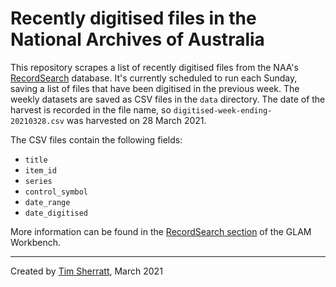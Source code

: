 # Recently digitised files in the National Archives of Australia

This repository scrapes a list of recently digitised files from the NAA's [RecordSearch](https://recordsearch.naa.gov.au/) database. It's currently scheduled to run each Sunday, saving a list of files that have been digitised in the previous week. The weekly datasets are saved as CSV files in the `data` directory. The date of the harvest is recorded in the file name, so `digitised-week-ending-20210328.csv` was harvested on 28 March 2021.

The CSV files contain the following fields:

* `title`
* `item_id`
* `series`
* `control_symbol`
* `date_range`
* `date_digitised`

More information can be found in the [RecordSearch section](https://glam-workbench.github.io/recordsearch/) of the GLAM Workbench.

---

Created by [Tim Sherratt](https://timsherratt.org), March 2021
